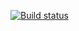 [![Build status](https://ci.appveyor.com/api/projects/status/mjl4d86q490vsfqc?svg=true)](https://ci.appveyor.com/project/Daru42ru/netology-homework-4-1)
